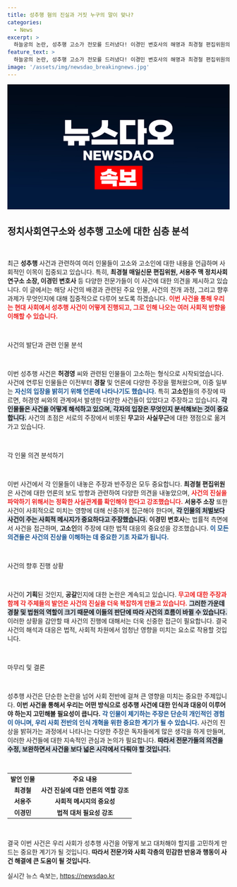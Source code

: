 ```yaml
---
title: 성추행 혐의 진실과 거짓 누구의 말이 맞나?
categories:
  - News
excerpt: >
  하늘궁의 논란, 성추행 고소가 전모를 드러냈다! 이경민 변호사의 해명과 최경철 편집위원의 분석이 함께한 충격 사건의 이면을 파헤친다. 무고와 공갈의 경계는 어디인가?
feature_text: >
  하늘궁의 논란, 성추행 고소가 전모를 드러냈다! 이경민 변호사의 해명과 최경철 편집위원의 분석이 함께한 충격 사건의 이면을 파헤친다. 무고와 공갈의 경계는 어디인가?
image: '/assets/img/newsdao_breakingnews.jpg'
---
```


<p><img src="/assets/img/newsdao_breakingnews.jpg" alt="pcversion 속보" /></p>

<h2 data-ke-size="size26">정치사회연구소와 성추행 고소에 대한 심층 분석</h2>

<p data-ke-size="size16">&nbsp;</p>

<p>최근 <b>성추행</b> 사건과 관련하여 여러 인물들이 고소와 고소인에 대한 내용을 언급하며 사회적인 이목이 집중되고 있습니다. 특히, <b>최경철 매일신문 편집위원, 서용주 맥 정치사회연구소 소장, 이경민 변호사</b> 등 다양한 전문가들이 이 사건에 대한 의견을 제시하고 있습니다. 이 글에서는 해당 사건의 배경과 관련된 주요 인물, 사건의 전개 과정, 그리고 향후 과제가 무엇인지에 대해 집중적으로 다루어 보도록 하겠습니다. <b><span style="color: #ee2323;">이번 사건을 통해 우리는 현대 사회에서 성추행 사건이 어떻게 진행되고, 그로 인해 나오는 여러 사회적 반향을 이해할 수 있습니다.</span></b></p>

<p data-ke-size="size16">&nbsp;</p>

<p>사건의 발단과 관련 인물 분석</p>

<p data-ke-size="size16">&nbsp;</p>

<p>이번 성추행 사건은 <b>허경영</b> 씨와 관련된 인물들이 고소하는 형식으로 시작되었습니다. 사건에 연루된 인물들은 이전부터 <b>경찰</b> 및 언론에 다양한 주장을 펼쳐왔으며, 이중 일부는 <b><span style="color: #1a5490;">자신의 입장을 밝히기 위해 언론에 나타나기도 했습니다.</span></b> 특히 <b>고소인</b>들의 주장에 따르면, 허경영 씨와의 관계에서 발생한 다양한 사건들이 있었다고 주장하고 있습니다. <b><span style="background-color: #21538527;">각 인물들은 사건을 어떻게 해석하고 있으며, 각자의 입장은 무엇인지 분석해보는 것이 중요합니다.</span></b> 사건의 초점은 서로의 주장에서 비롯된 <b>무고</b>와 <b>사실무근</b>에 대한 쟁점으로 옮겨가고 있습니다.</p>

<p data-ke-size="size16">&nbsp;</p>

<p>각 인물 의견 분석하기</p>

<p data-ke-size="size16">&nbsp;</p>

<p>이번 사건에서 각 인물들이 내놓은 주장과 반주장은 모두 중요합니다. <b>최경철 편집위원</b>은 사건에 대한 언론의 보도 방향과 관련하여 다양한 의견을 내놓았으며, <b><span style="color: #ee2323;">사건의 진실을 파악하기 위해서는 정확한 사실관계를 확인해야 한다고 강조했습니다.</span></b> <b>서용주 소장</b> 또한 사건이 사회적으로 미치는 영향에 대해 신중하게 접근해야 한다며, <b><span style="background-color: #21538527;">각 인물의 처벌보다 사건이 주는 사회적 메시지가 중요하다고 주장했습니다.</span></b> <b>이경민 변호사</b>는 법률적 측면에서 사건을 접근하며, <b>고소인</b>의 주장에 대한 법적 대응의 중요성을 강조했습니다. <b><span style="color: #1a5490;">이 모든 의견들은 사건의 진상을 이해하는 데 중요한 기초 자료가 됩니다.</span></b></p>

<p data-ke-size="size16">&nbsp;</p>

<p>사건의 향후 진행 상황</p>

<p data-ke-size="size16">&nbsp;</p>

<p>사건이 <b>기획</b>된 것인지, <b>공갈</b>인지에 대한 논란은 계속되고 있습니다. <b><span style="color: #ee2323;">무고에 대한 주장과 함께 각 주체들의 발언은 사건의 진실을 더욱 복잡하게 만들고 있습니다.</span></b> <b><span style="background-color: #21538527;">그러한 가운데 경찰 및 법원의 역할이 크기 때문에 이들의 판단에 따라 사건의 흐름이 바뀔 수 있습니다.</span></b> 이러한 상황을 감안할 때 사건의 진행에 대해서는 더욱 신중한 접근이 필요합니다. 결국 사건의 해석과 대응은 법적, 사회적 차원에서 엄청난 영향을 미치는 요소로 작용할 것입니다.</p>

<p data-ke-size="size16">&nbsp;</p>

<p>마무리 및 결론</p>

<p data-ke-size="size16">&nbsp;</p>

<p>성추행 사건은 단순한 논란을 넘어 사회 전반에 걸쳐 큰 영향을 미치는 중요한 주제입니다. <b>이번 사건을 통해서 우리는 어떤 방식으로 성추행 사건에 대한 인식과 대응이 이루어야 하는지 고민해볼 필요성이 큽니다.</b> <b><span style="color: #1a5490;">각 인물이 제기하는 주장은 단순히 개인적인 경험이 아니며, 우리 사회 전반의 인식 개혁을 위한 중요한 계기가 될 수 있습니다.</span></b> 사건의 진상을 밝혀가는 과정에서 나타나는 다양한 주장은 독자들에게 많은 생각을 하게 만들며, 이러한 사건들에 대한 지속적인 관심과 논의가 필요합니다.  <b><span style="background-color: #21538527;">따라서 전문가들의 의견을 수정, 보완하면서 사건을 보다 넓은 시각에서 다뤄야 할 것입니다.</span></b> </p>

<p data-ke-size="size16">&nbsp;</p>

<table style="width:100%; border-collapse:collapse;">
<tr>
<td style="text-align: center; height: 17px;"><b>발언 인물</b></td>
<td style="text-align: center; height: 17px;"><b>주요 내용</b></td>
</tr>
<tr>
<td style="text-align: center; height: 17px;"><b>최경철</b></td>
<td style="text-align: center; height: 17px;"><b>사건 진실에 대한 언론의 역할 강조</b></td>
</tr>
<tr>
<td style="text-align: center; height: 17px;"><b>서용주</b></td>
<td style="text-align: center; height: 17px;"><b>사회적 메시지의 중요성</b></td>
</tr>
<tr>
<td style="text-align: center; height: 17px;"><b>이경민</b></td>
<td style="text-align: center; height: 17px;"><b>법적 대처 필요성 강조</b></td>
</tr>
</table>

<p data-ke-size="size16">&nbsp;</p>

<p>결국 이번 사건은 우리 사회가 성추행 사건을 어떻게 보고 대처해야 할지를 고민하게 만드는 중요한 계기가 될 것입니다. <b>따라서 전문가와 사회 각층의 민감한 반응과 행동이 사건 해결에 큰 도움이 될 것입니다.</b></p>
실시간 뉴스 속보는, <a href="https://newsdao.kr" rel="dofollow">https://newsdao.kr</a>


